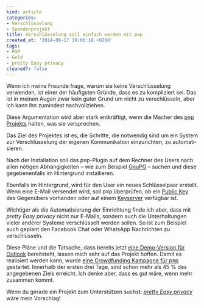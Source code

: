 ```yaml
---
kind: article
categories:
- Verschlüsselung
- Spendenprojekt
title: Verschlüsselung soll einfach werden mit p≡p
created_at: '2014-09-17 19:06:18 +0200'
tags:
- PGP
- Geld
- pretty Easy privacy
cleaned?: false
---
```


Wenn ich meine Freunde frage, warum sie keine Verschlüsselung verwenden,
ist einer der häufigsten Gründe, dass es zu kompliziert sei. Das ist in
meinen Augen zwar kein guter Grund um nicht zu ver­schlüsseln, aber ich
kann ihn zumindest nachvollziehen.

Diese Argumentation wird aber stark entkräftigt, wenn die Macher des
[p≡p Projekts](http://pep-project.org "pretty Easy privacy") halten, was
sie versprechen.

Das Ziel des Projektes ist es, die Schritte, die notwendig sind um ein
System zur Ver­schlüsselung der eigenen Kommunikation ein­zu­rich­ten,
zu au­to­ma­ti­sie­ren.

Nach der Installation soll das p≡p-Plugin auf dem Rechner des Users nach
allen nötigen Abhängigkeiten – wie zum Beispiel
[GnuPG](http://gnupg.org "Hompage des GNU Privacy Guards") – suchen und
diese gegebenenfalls im Hintergrund installieren.

Ebenfalls im Hintergrund, wird für den User ein neues Schlüsselpaar
erstellt. Wenn eine E-Mail versendet wird, soll p≡p überprüfen, ob ein
[Public
Key](http://www.email-nur-an-dich.de/begriffe/public-key "Was ist ein Public Key?")
des Gegenübers vorhanden oder auf einem
[Keyserver](http://www.email-nur-an-dich.de/begriffe/keyserver "Was ist ein Keyserver?")
verfügbar ist.

Wichtiger als die Automatisierung der Einrichtung finde ich aber, dass
mit *pretty Easy privacy* nicht nur E-Mails, sondern auch die
Unter­haltungen vieler anderer Systeme verschlüsselt werden sollen. So
ist zum Beispiel auch geplant den Facebook Chat oder WhatsApp
Nach­richten zu verschlüsseln.

Diese Pläne und die Tatsache, dass bereits jetzt [eine Demo-Version für
Outlook](http://pep-project.org/2014-09/s1410742437 "pretty Easy privacy kann schon jetzt mit Outlook getestet werden.")
bereitsteht, lassen mich sehr auf das Projekt hoffen. Damit es
realisiert werden kann, wurde [eine Crowdfunding Kampagne für
p≡p](https://www.indiegogo.com/projects/pep-pretty-easy-privacy "Unterstützt pretty Easy privacy!")
gestartet. Innerhalb der ersten drei Tage, sind schon mehr als 45 % des
angegebenen Ziels erreicht. Ich denke aber, dass es gut wäre, wenn mehr
zusammen kommt.

Wenn du gerade ein Projekt zum Unterstützen suchst: *[pretty Easy
privacy](http://pep-project.org/ "Besuche die Projekt Homepage.")* wäre
mein Vorschlag!

